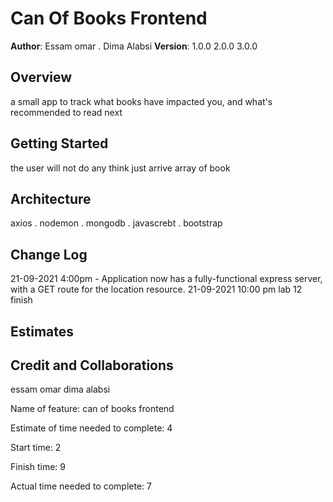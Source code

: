 # Can Of Books Frontend 

**Author**: Essam omar . Dima Alabsi
**Version**: 1.0.0 
2.0.0
3.0.0
## Overview
a small app to track what books have impacted you, and what's recommended to read next

## Getting Started
the user will not do any think just arrive array of book

## Architecture
axios . nodemon . mongodb . javascrebt . bootstrap 

## Change Log

 21-09-2021 4:00pm - Application now has a fully-functional express server, with a GET route for the location resource.
21-09-2021 10:00 pm lab 12 finish 
## Estimates
<!-- See below -->

## Credit and Collaborations
essam omar 
dima alabsi 

Name of feature: can of books frontend 

Estimate of time needed to complete: 4

Start time: 2

Finish time: 9

Actual time needed to complete: 7

